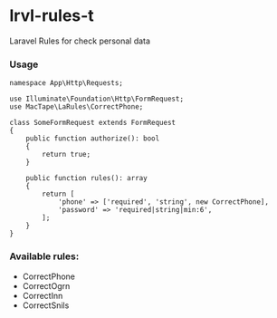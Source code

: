 # lrvl-rules-t
Laravel Rules for check personal data

### Usage

```
namespace App\Http\Requests;

use Illuminate\Foundation\Http\FormRequest;
use MacTape\LaRules\CorrectPhone;

class SomeFormRequest extends FormRequest
{
    public function authorize(): bool
    {
        return true;
    }

    public function rules(): array
    {
        return [
            'phone' => ['required', 'string', new CorrectPhone],
            'password' => 'required|string|min:6',
        ];
    }
}

```

### Available rules:
- CorrectPhone
- CorrectOgrn
- CorrectInn
- CorrectSnils
